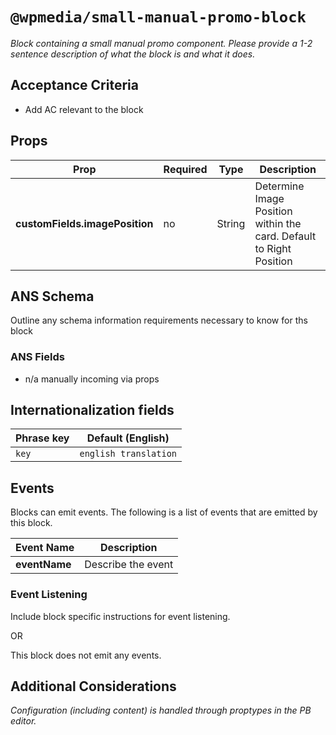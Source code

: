 # `@wpmedia/small-manual-promo-block`

_Block containing a small manual promo component. Please provide a 1-2 sentence description of what the block is and what it does._

## Acceptance Criteria

- Add AC relevant to the block

## Props

| **Prop**                       | **Required** | **Type** | **Description**                                                     |
| ------------------------------ | ------------ | -------- | ------------------------------------------------------------------- |
| **customFields.imagePosition** | no           | String   | Determine Image Position within the card. Default to Right Position |

## ANS Schema

Outline any schema information requirements necessary to know for ths block

### ANS Fields

- n/a manually incoming via props

## Internationalization fields

| Phrase key | Default (English)     |
| ---------- | --------------------- |
| `key`      | `english translation` |

## Events

Blocks can emit events. The following is a list of events that are emitted by this block.

| **Event Name** | **Description**    |
| -------------- | ------------------ |
| **eventName**  | Describe the event |

### Event Listening

Include block specific instructions for event listening.

OR

This block does not emit any events.

## Additional Considerations

_Configuration (including content) is handled through proptypes in the PB editor._
